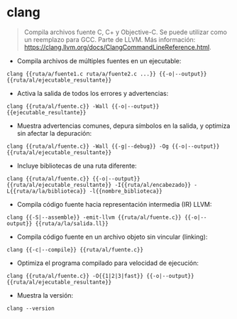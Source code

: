 # clang

> Compila archivos fuente C, C+ y Objective-C. Se puede utilizar como un reemplazo para GCC.
> Parte de LLVM.
> Más información: <https://clang.llvm.org/docs/ClangCommandLineReference.html>.

- Compila archivos de múltiples fuentes en un ejecutable:

`clang {{ruta/a/fuente1.c ruta/a/fuente2.c ...}} {{-o|--output}} {{ruta/al/ejecutable_resultante}}`

- Activa la salida de todos los errores y advertencias:

`clang {{ruta/al/fuente.c}} -Wall {{-o|--output}} {{ejecutable_resultante}}`

- Muestra advertencias comunes, depura símbolos en la salida, y optimiza sin afectar la depuración:

`clang {{ruta/al/fuente.c}} -Wall {{-g|--debug}} -Og {{-o|--output}} {{ruta/al/ejecutable_resultante}}`

- Incluye bibliotecas de una ruta diferente:

`clang {{ruta/al/fuente.c}} {{-o|--output}} {{ruta/al/ejecutable_resultante}} -I{{ruta/al/encabezado}} -L{{ruta/a/la/biblioteca}} -l{{nombre_biblioteca}}`

- Compila código fuente hacia representación intermedia (IR) LLVM:

`clang {{-S|--assemble}} -emit-llvm {{ruta/al/fuente.c}} {{-o|--output}} {{ruta/a/la/salida.ll}}`

- Compila código fuente en un archivo objeto sin vincular (linking):

`clang {{-c|--compile}} {{ruta/al/fuente.c}}`

- Optimiza el programa compilado para velocidad de ejecución:

`clang {{ruta/al/fuente.c}} -O{{1|2|3|fast}} {{-o|--output}} {{ruta/al/ejecutable_resultante}}`

- Muestra la versión:

`clang --version`
